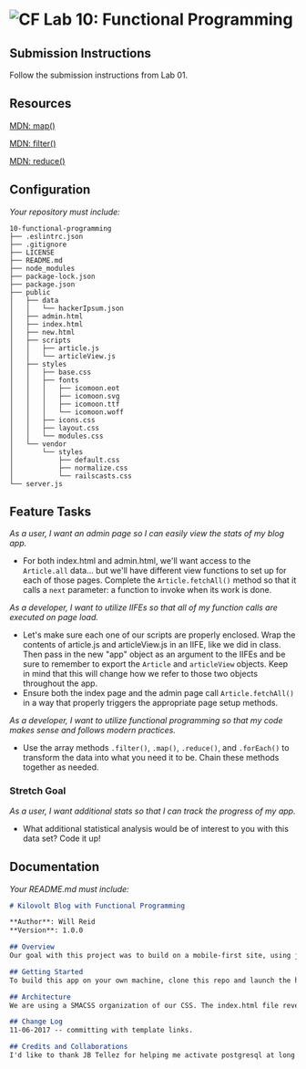 ![CF](https://camo.githubusercontent.com/70edab54bba80edb7493cad3135e9606781cbb6b/687474703a2f2f692e696d6775722e636f6d2f377635415363382e706e67) Lab 10: Functional Programming
===

## Submission Instructions
Follow the submission instructions from Lab 01.

## Resources  


[MDN: map()](https://developer.mozilla.org/en-US/docs/Web/JavaScript/Reference/Global_Objects/Array/map)

[MDN: filter()](https://developer.mozilla.org/en-US/docs/Web/JavaScript/Reference/Global_Objects/Array/filter)

[MDN: reduce()](https://developer.mozilla.org/en-US/docs/Web/JavaScript/Reference/Global_Objects/Array/Reduce)

## Configuration
_Your repository must include:_

```
10-functional-programming
├── .eslintrc.json
├── .gitignore
├── LICENSE
├── README.md
├── node_modules
├── package-lock.json
├── package.json
├── public
│   ├── data
│   │   └── hackerIpsum.json
│   ├── admin.html
│   ├── index.html
│   ├── new.html
│   ├── scripts
│   │   ├── article.js
│   │   └── articleView.js
│   ├── styles
│   │   ├── base.css
│   │   ├── fonts
│   │   │   ├── icomoon.eot
│   │   │   ├── icomoon.svg
│   │   │   ├── icomoon.ttf
│   │   │   └── icomoon.woff
│   │   ├── icons.css
│   │   ├── layout.css
│   │   └── modules.css
│   └── vendor
│       └── styles
│           ├── default.css
│           ├── normalize.css
│           └── railscasts.css
└── server.js
```

## Feature Tasks

*As a user, I want an admin page so I can easily view the stats of my blog app.*

- For both index.html and admin.html, we'll want access to the `Article.all` data... but we'll have different view functions to set up for each of those pages. Complete the `Article.fetchAll()` method so that it calls a `next` parameter: a function to invoke when its work is done.  

*As a developer, I want to utilize IIFEs so that all of my function calls are executed on page load.*

- Let's make sure each one of our scripts are properly enclosed. Wrap the contents of article.js and articleView.js in an IIFE, like we did in class. Then pass in the new "app" object as an argument to the IIFEs and be sure to remember to export the `Article` and `articleView` objects. Keep in mind that this will change how we refer to those two objects throughout the app.
- Ensure both the index page and the admin page call `Article.fetchAll()` in a way that properly triggers the appropriate page setup methods.

*As a developer, I want to utilize functional programming so that my code makes sense and follows modern practices.*

-  Use the array methods `.filter()`, `.map()`, `.reduce()`, and `.forEach()` to transform the data into what you need it to be. Chain these methods together as needed.

### Stretch Goal

*As a user, I want additional stats so that I can track the progress of my app.*

- What additional statistical analysis would be of interest to you with this data set? Code it up!

## Documentation
_Your README.md must include:_

```md
# Kilovolt Blog with Functional Programming

**Author**: Will Reid
**Version**: 1.0.0

## Overview
Our goal with this project was to build on a mobile-first site, using jQuery to dynamically render blog posts sorted by most recent publication date and allow dynamic filtering in response to user preference for particular authors or categories.  We attempted to refactor some code lines to utilize functional programming best practices.

## Getting Started
To build this app on your own machine, clone this repo and launch the html page in your browser. You will need express and bodyParser, as well as Handlebars, and a node instance.

## Architecture
We are using a SMACSS organization of our CSS. The index.html file reveals the basic template for each article; the article.js file constructs each article; and the articleView.js file allows the user to interact with the elements on-screen.  The server.js file allows the server to provide content.

## Change Log
11-06-2017 -- committing with template links.

## Credits and Collaborations
I'd like to thank JB Tellez for helping me activate postgresql at long last.
```
